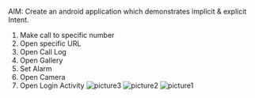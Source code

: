 AIM: Create an android application which demonstrates implicit & explicit Intent. 
1. Make call to specific number
2. Open specific URL
3. Open Call Log
4. Open Gallery
5. Set Alarm
6. Open Camera
7. Open Login Activity
![picture3](https://github.com/user-attachments/assets/412060dd-d812-46b4-a610-fd26adaae1ad)
![picture2](https://github.com/user-attachments/assets/32ce2767-d21d-4783-9c7b-8df642284f7b)
![picture1](https://github.com/user-attachments/assets/55b124fd-fcb3-43d4-b656-ab2947c72b0e)

